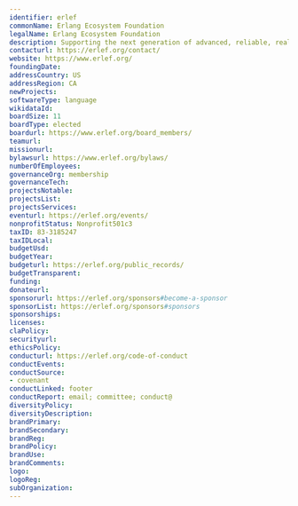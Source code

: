 ```yaml
---
identifier: erlef
commonName: Erlang Ecosystem Foundation
legalName: Erlang Ecosystem Foundation
description: Supporting the next generation of advanced, reliable, realtime applications
contacturl: https://erlef.org/contact/
website: https://www.erlef.org/
foundingDate:
addressCountry: US
addressRegion: CA
newProjects:
softwareType: language
wikidataId:
boardSize: 11
boardType: elected
boardurl: https://www.erlef.org/board_members/
teamurl:
missionurl:
bylawsurl: https://www.erlef.org/bylaws/
numberOfEmployees:
governanceOrg: membership
governanceTech:
projectsNotable:
projectsList:
projectsServices:
eventurl: https://erlef.org/events/
nonprofitStatus: Nonprofit501c3
taxID: 83-3185247
taxIDLocal:
budgetUsd:
budgetYear:
budgeturl: https://erlef.org/public_records/
budgetTransparent:
funding:
donateurl:
sponsorurl: https://erlef.org/sponsors#become-a-sponsor
sponsorList: https://erlef.org/sponsors#sponsors
sponsorships:
licenses:
claPolicy:
securityurl:
ethicsPolicy:
conducturl: https://erlef.org/code-of-conduct
conductEvents:
conductSource: 
- covenant
conductLinked: footer
conductReport: email; committee; conduct@
diversityPolicy:
diversityDescription:
brandPrimary:
brandSecondary:
brandReg:
brandPolicy:
brandUse:
brandComments:
logo:
logoReg:
subOrganization:
---
```

